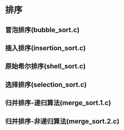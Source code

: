 # 排序
## 冒泡排序(bubble_sort.c)

## 插入排序(insertion_sort.c)

## 原始希尔排序(shell_sort.c)

## 选择排序(selection_sort.c)

## 归并排序-递归算法(merge_sort.1.c)

## 归并排序-非递归算法(merge_sort.2.c)